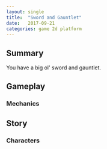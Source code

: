 ```yaml
---
layout: single
title:  "Sword and Gauntlet"
date:   2017-09-21
categories: game 2d platform
---
```

## Summary
You have a big ol' sword and gauntlet.

## Gameplay

### Mechanics

## Story

### Characters
